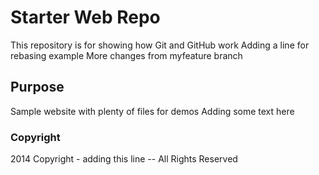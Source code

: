 # Starter Web Repo

This repository is for showing how Git and GitHub work
Adding a line for rebasing example
More changes from myfeature branch

## Purpose

Sample website with plenty of files for demos
Adding some text here

### Copyright

2014 Copyright - adding this line -- All Rights Reserved